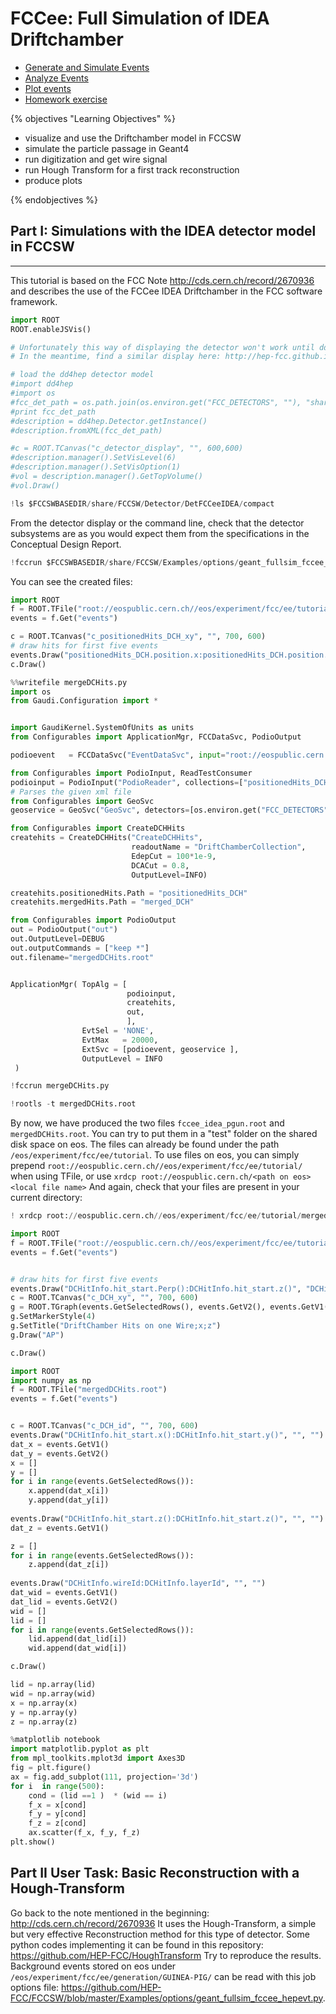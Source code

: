 
# FCCee: Full Simulation of IDEA Driftchamber


-   [Generate and Simulate Events](#generate-events)
-   [Analyze Events](#analyze-events)
-   [Plot events](#plot-events)
-   [Homework exercise](#homework-exercise)



{% objectives "Learning Objectives" %}


-   visualize and use the Driftchamber model in FCCSW
-   simulate the particle passage in Geant4
-   run digitization and get wire signal
-   run Hough Transform for a first track reconstruction
-   produce plots

{% endobjectives  %}

## Part I: Simulations with the IDEA detector model in  FCCSW
----------------------------------------------------

This tutorial is based on the FCC Note http://cds.cern.ch/record/2670936 and describes the use of the FCCee IDEA Driftchamber in the FCC software framework.

```python
import ROOT
ROOT.enableJSVis()
```

```python
# Unfortunately this way of displaying the detector won't work until dd4hep v1-11 is installed in LCG releases
# In the meantime, find a similar display here: http://hep-fcc.github.io/FCCSW/geo/geo-ee.html 

# load the dd4hep detector model
#import dd4hep
#import os
#fcc_det_path = os.path.join(os.environ.get("FCC_DETECTORS", ""), "share/FCCSW/Detector/DetFCCeeIDEA/compact/FCCee_DectMaster.xml")
#print fcc_det_path
#description = dd4hep.Detector.getInstance()
#description.fromXML(fcc_det_path)
```

```python
#c = ROOT.TCanvas("c_detector_display", "", 600,600)
#description.manager().SetVisLevel(6)
#description.manager().SetVisOption(1)
#vol = description.manager().GetTopVolume()
#vol.Draw()

```

```python
!ls $FCCSWBASEDIR/share/FCCSW/Detector/DetFCCeeIDEA/compact
```

From the detector display or the command line, check that the detector subsystems are as you would expect them  from the specifications in the Conceptual Design Report.



```python
!fccrun $FCCSWBASEDIR/share/FCCSW/Examples/options/geant_fullsim_fccee_pgun.py --detectors $FCCSWBASEDIR/share/FCCSW/Detector/DetFCCeeIDEA/compact/FCCee_DectMaster.xml --etaMin -3.5 --etaMax 3.5 -n 20000
```

You can see the created files:

```python
import ROOT
f = ROOT.TFile("root://eospublic.cern.ch//eos/experiment/fcc/ee/tutorial/fccee_idea_pgun.root")
events = f.Get("events")

c = ROOT.TCanvas("c_positionedHits_DCH_xy", "", 700, 600)
# draw hits for first five events
events.Draw("positionedHits_DCH.position.x:positionedHits_DCH.position.y", "", "", 10, 0)
c.Draw()
```

```python
%%writefile mergeDCHits.py
import os
from Gaudi.Configuration import *


import GaudiKernel.SystemOfUnits as units
from Configurables import ApplicationMgr, FCCDataSvc, PodioOutput

podioevent   = FCCDataSvc("EventDataSvc", input="root://eospublic.cern.ch//eos/experiment/fcc/ee/tutorial/fccee_idea_pgun.root")

from Configurables import PodioInput, ReadTestConsumer
podioinput = PodioInput("PodioReader", collections=["positionedHits_DCH"], OutputLevel=DEBUG)
# Parses the given xml file
from Configurables import GeoSvc
geoservice = GeoSvc("GeoSvc", detectors=[os.environ.get("FCC_DETECTORS", "") + '/share/FCCSW/Detector/DetFCCeeIDEA/compact/FCCee_DectMaster.xml',])

from Configurables import CreateDCHHits
createhits = CreateDCHHits("CreateDCHHits",
                           readoutName = "DriftChamberCollection",
                           EdepCut = 100*1e-9,
                           DCACut = 0.8,
                           OutputLevel=INFO)

createhits.positionedHits.Path = "positionedHits_DCH"
createhits.mergedHits.Path = "merged_DCH"

from Configurables import PodioOutput
out = PodioOutput("out")
out.OutputLevel=DEBUG
out.outputCommands = ["keep *"]
out.filename="mergedDCHits.root"


ApplicationMgr( TopAlg = [
                          podioinput, 
                          createhits, 
                          out, 
                          ],
                EvtSel = 'NONE',
                EvtMax   = 20000,
                ExtSvc = [podioevent, geoservice ],
                OutputLevel = INFO
 )


```

```python
!fccrun mergeDCHits.py
```

```python
!rootls -t mergedDCHits.root
```

By now, we have produced the two files `fccee_idea_pgun.root` and `mergedDCHits.root`.
You can try to put them in a "test" folder on the shared disk space on eos.
The files can already be found under the path `/eos/experiment/fcc/ee/tutorial`.
To use files on eos, you can simply prepend `root://eospublic.cern.ch//eos/experiment/fcc/ee/tutorial/`  when using TFile, or use `xrdcp root://eospublic.cern.ch/<path on eos> <local file name>`
And again, check that your files are present in your current directory:

```python
! xrdcp root://eospublic.cern.ch//eos/experiment/fcc/ee/tutorial/mergedDCHits.root mergedDCHits3.root
```

```python
import ROOT
f = ROOT.TFile("root://eospublic.cern.ch//eos/experiment/fcc/ee/tutorial/mergedDCHits.root")
events = f.Get("events")


# draw hits for first five events
events.Draw("DCHitInfo.hit_start.Perp():DCHitInfo.hit_start.z()", "DCHitInfo.layerId==5&&DCHitInfo.wireId==7", "")
c = ROOT.TCanvas("c_DCH_xy", "", 700, 600)
g = ROOT.TGraph(events.GetSelectedRows(), events.GetV2(), events.GetV1())
g.SetMarkerStyle(4)
g.SetTitle("DriftChamber Hits on one Wire;x;z")
g.Draw("AP")

c.Draw()
```

```python
import ROOT
import numpy as np
f = ROOT.TFile("mergedDCHits.root")
events = f.Get("events")


c = ROOT.TCanvas("c_DCH_id", "", 700, 600)
events.Draw("DCHitInfo.hit_start.x():DCHitInfo.hit_start.y()", "", "")
dat_x = events.GetV1()
dat_y = events.GetV2()
x = []
y = []
for i in range(events.GetSelectedRows()):
    x.append(dat_x[i])
    y.append(dat_y[i])
    
events.Draw("DCHitInfo.hit_start.z():DCHitInfo.hit_start.z()", "", "")
dat_z = events.GetV1()

z = []
for i in range(events.GetSelectedRows()):
    z.append(dat_z[i])
    
events.Draw("DCHitInfo.wireId:DCHitInfo.layerId", "", "")
dat_wid = events.GetV1()
dat_lid = events.GetV2()
wid = []
lid = []
for i in range(events.GetSelectedRows()):
    lid.append(dat_lid[i])
    wid.append(dat_wid[i])

c.Draw()

lid = np.array(lid)
wid = np.array(wid)
x = np.array(x)
y = np.array(y)
z = np.array(z)
```

```python
%matplotlib notebook
import matplotlib.pyplot as plt
from mpl_toolkits.mplot3d import Axes3D
fig = plt.figure()
ax = fig.add_subplot(111, projection='3d')
for i  in range(500):
    cond = (lid ==1 )  * (wid == i)
    f_x = x[cond]
    f_y = y[cond]
    f_z = z[cond]
    ax.scatter(f_x, f_y, f_z)
plt.show()
```

## Part II User Task: Basic Reconstruction with a Hough-Transform

Go back to the note mentioned in the beginning: http://cds.cern.ch/record/2670936 It uses the Hough-Transform, a simple but very effective Reconstruction method for this type of detector. Some python codes implementing it can be found in this repository: https://github.com/HEP-FCC/HoughTransform
Try to reproduce the results. Background events stored on eos under `/eos/experiment/fcc/ee/generation/GUINEA-PIG/` can be read with this job options file: https://github.com/HEP-FCC/FCCSW/blob/master/Examples/options/geant_fullsim_fccee_hepevt.py.

```python

```
